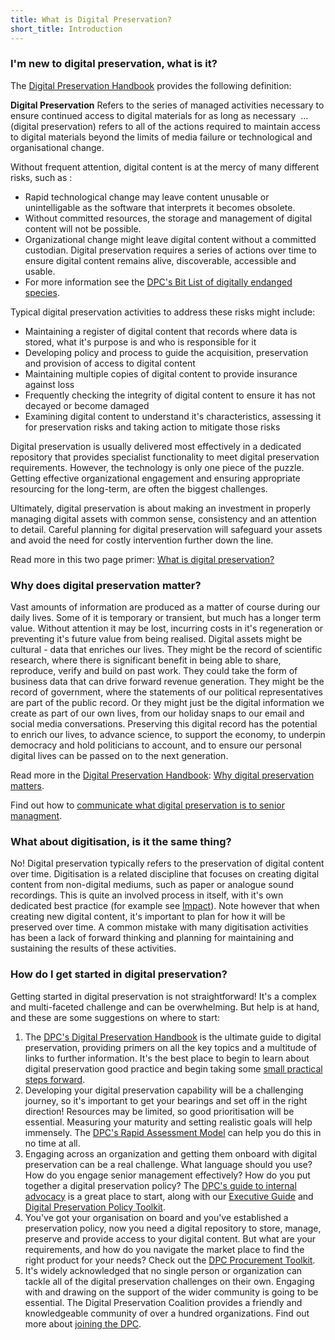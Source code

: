 ```yaml
---
title: What is Digital Preservation?
short_title: Introduction
---
```


### I'm new to digital preservation, what is it?

The [Digital Preservation Handbook](https://www.dpconline.org/handbook) provides the following definition:

**Digital Preservation** Refers to the series of managed activities necessary to ensure continued access to digital materials for as long as necessary  ...(digital preservation) refers to all of the actions required to maintain access to digital materials beyond the limits of media failure or technological and organisational change.

Without frequent attention, digital content is at the mercy of many different risks, such as :

- Rapid technological change may leave content unusable or unintelligable as the software that interprets it becomes obsolete.
- Without committed resources, the storage and management of digital content will not be possible.
- Organizational change might leave digital content without a committed custodian. Digital preservation requires a series of actions over time to ensure digital content remains alive, discoverable, accessible and usable.
- For more information see the [DPC's Bit List of digitally endanged species](https://www.dpconline.org/digipres/champion-digital-preservation/bit-list?view=article&id=2875).

Typical digital preservation activities to address these risks might include:

- Maintaining a register of digital content that records where data is stored, what it's purpose is and who is responsible for it
- Developing policy and process to guide the acquisition, preservation and provision of access to digital content
- Maintaining multiple copies of digital content to provide insurance against loss
- Frequently checking the integrity of digital content to ensure it has not decayed or become damaged
- Examining digital content to understand it's characteristics, assessing it for preservation risks and taking action to mitigate those risks

Digital preservation is usually delivered most effectively in a dedicated repository that provides specialist functionality to meet digital preservation requirements. However, the technology is only one piece of the puzzle. Getting effective organizational engagement and ensuring appropriate resourcing for the long-term, are often the biggest challenges.

Ultimately, digital preservation is about making an investment in properly managing digital assets with common sense, consistency and an attention to detail. Careful planning for digital preservation will safeguard your assets and avoid the need for costly intervention further down the line.

Read more in this two page primer: [What is digital preservation?](https://www.dpconline.org/docs/1862-dp-note-1-what-is-digital-preservation)

### Why does digital preservation matter?

Vast amounts of information are produced as a matter of course during our daily lives. Some of it is temporary or transient, but much has a longer term value. Without attention it may be lost, incurring costs in it's regeneration or preventing it's future value from being realised. Digital assets might be cultural - data that enriches our lives. They might be the record of scientific research, where there is significant benefit in being able to share, reproduce, verify and build on past work. They could take the form of business data that can drive forward revenue generation. They might be the record of government, where the statements of our political representatives are part of the public record. Or they might just be the digital information we create as part of our own lives, from our holiday snaps to our email and social media conversations. Preserving this digital record has the potential to enrich our lives, to advance science, to support the economy, to underpin democracy and hold politicians to account, and to ensure our personal digital lives can be passed on to the next generation.

Read more in the [Digital Preservation Handbook](https://www.dpconline.org/handbook): [Why digital preservation matters](https://www.dpconline.org/handbook/digital-preservation/why-digital-preservation-matters).

Find out how to [communicate what digital preservation is to senior managment](https://www.dpconline.org/digipres/what-is-digipres?view=article&id=2589:dpeg-what-is-dp&catid=120).

### What about digitisation, is it the same thing?

No! Digital preservation typically refers to the preservation of digital content over time. Digitisation is a related discipline that focuses on creating digital content from non-digital mediums, such as paper or analogue sound recordings. This is quite an involved process in itself, with it's own dedicated best practice (for example see [Impact](https://www.digitisation.eu/ "External Link (opens in new window): https://www.digitisation.eu/")). Note however that when creating new digital content, it's important to plan for how it will be preserved over time. A common mistake with many digitisation activities has been a lack of forward thinking and planning for maintaining and sustaining the results of these activities.

### How do I get started in digital preservation?

Getting started in digital preservation is not straightforward! It's a complex and multi-faceted challenge and can be overwhelming. But help is at hand, and these are some suggestions on where to start:

1. The [DPC's Digital Preservation Handbook](https://www.dpconline.org/handbook) is the ultimate guide to digital preservation, providing primers on all the key topics and a multitude of links to further information. It's the best place to begin to learn about digital preservation good practice and begin taking some [small practical steps forward](https://www.dpconline.org/handbook/getting-started).
2. Developing your digital preservation capability will be a challenging journey, so it's important to get your bearings and set off in the right direction! Resources may be limited, so good prioritisation will be essential. Measuring your maturity and setting realistic goals will help immensely. The [DPC's Rapid Assessment Model](https://www.dpconline.org/digipres/what-is-digipres?view=article&id=2724:dpc-ram&catid=120) can help you do this in no time at all.
3. Engaging across an organization and getting them onboard with digital preservation can be a real challenge. What language should you use? How do you engage senior management effectively? How do you put together a digital preservation policy? The [DPC's guide to internal advocacy](https://www.dpconline.org/digipres/make-the-case) is a great place to start, along with our [Executive Guide](https://www.dpconline.org/blog/wdpd/unesco-dpc-dpeg) and [Digital Preservation Policy Toolkit](https://www.dpconline.org/digipres/implement-digipres/policy-toolkit).
4. You've got your organisation on board and you've established a preservation policy, now you need a digital repository to store, manage, preserve and provide access to your digital content. But what are your requirements, and how do you navigate the market place to find the right product for your needs? Check out the [DPC Procurement Toolkit](https://www.dpconline.org/digipres/implement-digipres/procurement-toolkit).
5. It's widely acknowledged that no single person or organization can tackle all of the digital preservation challenges on their own. Engaging with and drawing on the support of the wider community is going to be essential. The Digital Preservation Coalition provides a friendly and knowledgeable community of over a hundred organizations. Find out more about [joining the DPC](https://www.dpconline.org/about/join-us).
